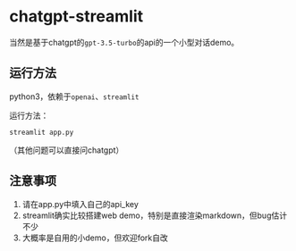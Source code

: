 # chatgpt-streamlit

当然是基于chatgpt的`gpt-3.5-turbo`的api的一个小型对话demo。

## 运行方法
python3，依赖于`openai`、`streamlit`

运行方法：

```
streamlit app.py
```
（其他问题可以直接问chatgpt）

## 注意事项
1. 请在app.py中填入自己的api_key
2. streamlit确实比较搭建web demo，特别是直接渲染markdown，但bug估计不少
3. 大概率是自用的小demo，但欢迎fork自改